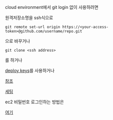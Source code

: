 cloud environment에서 git login 없이 사용하려면

원격저장소명을 ssh식으로

`git remote set-url origin https://<your-access-token>@github.com/username/repo.git`

으로 바꾸거나

`git clone <ssh address>`

를 하거나

[deploy keys](https://developer.github.com/v3/guides/managing-deploy-keys/)를 사용하거나

[참조](https://help.github.com/en/articles/creating-a-personal-access-token-for-the-command-line)

[세팅](https://github.com/settings/tokens)

ec2 비밀번호 로그인하는 방법은

[여기](https://aws.amazon.com/ko/premiumsupport/knowledge-center/ec2-password-login/)
